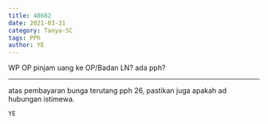 ```yaml
---
title: 48682
date: 2021-03-31
category: Tanya-SC
tags: PPh
author: YE
---
```


WP OP pinjam uang ke OP/Badan LN? ada pph?

---

atas pembayaran bunga terutang pph 26, pastikan juga apakah ad hubungan istimewa.

`YE`
